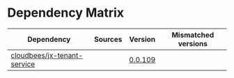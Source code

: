 # Dependency Matrix

Dependency | Sources | Version | Mismatched versions
---------- | ------- | ------- | -------------------
[cloudbees/jx-tenant-service](https://github.com/cloudbees/jx-tenant-service) |  | [0.0.109](https://github.com/cloudbees/jx-tenant-service/releases/tag/v0.0.109) | 
